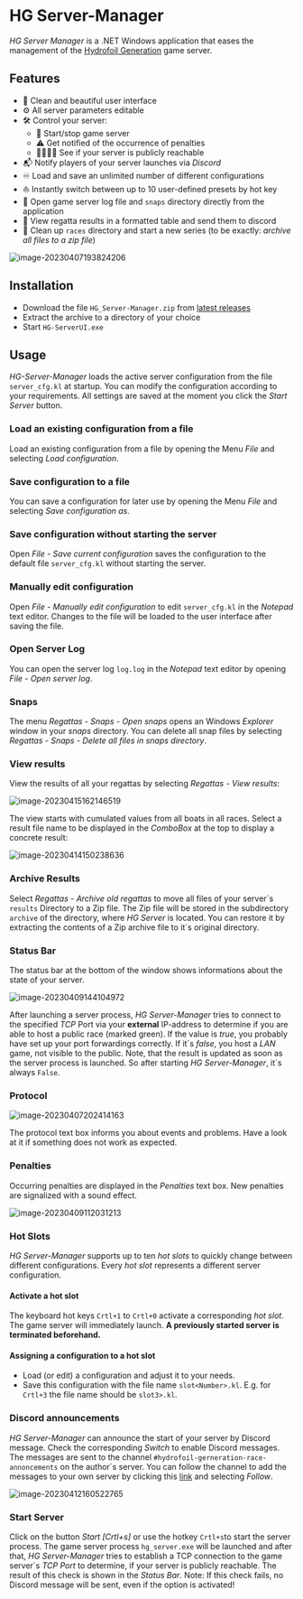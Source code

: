 # HG Server-Manager

*HG Server Manager* is a .NET Windows application that eases the management of the [Hydrofoil Generation](https://store.steampowered.com/app/1448820/Hydrofoil_Generation/) game server.

## Features

- 🦋 Clean and beautiful user interface
- ⚙️ All server parameters editable 
- 🛠️ Control your server:
  - 🚀 Start/stop game server
  - ⚠️ Get notified of the occurrence of penalties
  - 👨‍👩‍👧‍👦 See if your server is publicly reachable
- 📬 Notify players of your server launches via *Discord*
- ♾️ Load and save an unlimited number of different configurations
- ⛵ Instantly switch between up to 10 user-defined presets by hot key
- 📃 Open game server log file and `snaps` directory directly from the application
- :checkered_flag: View regatta results in a formatted table and send them to discord
- :broom: Clean up  `races` directory and start a new series (to be exactly: *archive all files to a zip file*)

![image-20230407193824206](./assets/image-20230407193824206.png)



## Installation

- Download the file `HG_Server-Manager.zip` from [latest releases](https://github.com/elpatron68/HG-Server-Manager/releases/latest)
- Extract the archive to a directory of your choice
- Start `HG-ServerUI.exe`

## Usage

*HG-Server-Manager* loads the active server configuration from the file `server_cfg.kl` at startup. You can modify the configuration according to your requirements. All settings are saved at the moment you click the *Start Server* button.

### Load an existing configuration from a file

Load an existing configuration from a file by opening the Menu *File* and selecting *Load configuration*.

### Save configuration to a file

You can save a configuration for later use by opening the Menu *File* and selecting *Save configuration as*.

### Save configuration without starting the server

Open *File* - *Save current configuration* saves the configuration to the default file `server_cfg.kl` without starting the server.

### Manually edit configuration

Open *File* - *Manually edit configuration* to edit `server_cfg.kl` in the *Notepad* text editor. Changes to the file will be loaded to the user interface after saving the file.

### Open Server Log

You can open the server log `log.log` in the *Notepad* text editor by opening *File* - *Open server log*.

### Snaps

The menu *Regattas* - *Snaps* - *Open snaps* opens an Windows *Explorer* window in your *snaps* directory. You can delete all snap files by selecting *Regattas* - *Snaps* - *Delete all files in snaps directory*.

### View results

View the results of all your regattas by selecting *Regattas* - *View results*:

![image-20230415162146519](./assets/image-20230415162146519.png)

The view starts with cumulated values from all boats in all races. Select a result file name to be displayed in the *ComboBox* at the top to display a concrete result:

![image-20230414150238636](./assets/image-20230414150238636.png)



### Archive Results

Select *Regattas* - *Archive old regattas* to move all files of your server´s `results` Directory to a Zip file. The Zip file will be stored in the subdirectory `archive` of the directory, where *HG Server* is located. You can restore it by extracting the contents of a Zip archive file to it´s original directory.

### Status Bar

The status bar at the bottom of the window shows informations about the state of your server.

![image-20230409144104972](./assets/image-20230409144104972.png)

After launching a server process, *HG Server-Manager* tries to connect to the specified *TCP* Port via your **external** IP-address to determine if you are able to host a public race (marked green). If the value is *true*, you probably have set up your port forwardings correctly. If it´s *false*, you host a *LAN* game, not visible to the public. Note, that the result is updated as soon as the server process is launched. So after starting *HG Server-Manager*, it´s always `False`.

### Protocol

![image-20230407202414163](./assets/image-20230407202414163.png)

The protocol text box informs you about events and problems. Have a look at it if something does not work as expected.

### Penalties

Occurring penalties are displayed in the *Penalties* text box. New penalties are signalized with a sound effect.

![image-20230409112031213](./assets/image-20230409112031213.png)

### Hot Slots

*HG Server-Manager* supports up to ten *hot slots* to quickly change between different configurations. Every *hot slot* represents a different server configuration.

#### Activate a hot slot

The keyboard hot keys `Crtl+1` to  `Crtl+0` activate a corresponding *hot slot*. The game server will immediately launch. **A previously started server is terminated beforehand.**

#### Assigning a configuration to a hot slot

- Load (or edit) a configuration and adjust it to your needs.
- Save this configuration with the file name `slot<Number>.kl`. E.g. for `Crtl+3` the file name should be `slot3>.kl`.

### Discord announcements

*HG Server-Manager* can announce the start of your server by Discord message. Check the corresponding *Switch* to enable Discord messages. The messages are sent to the channel `#hydrofoil-gerneration-race-annoncements` on the author´s server. You can follow the channel to add the messages to your own server by clicking this [link](https://discord.gg/6VbyhrZ9UG) and selecting *Follow*.

![image-20230412160522765](./assets/image-20230412160522765.png)

### Start Server

Click on the button *Start [Crtl+s]* or use the hotkey `Crtl+s`to start the server process. The game server process `hg_server.exe` will be launched and after that, *HG Server-Manager* tries to establish a TCP connection to the game server´s *TCP Port* to determine, if your server is publicly reachable. The result of this check is shown in the *Status Bar*. Note: If this check fails, no Discord message will be sent, even if the option is activated!